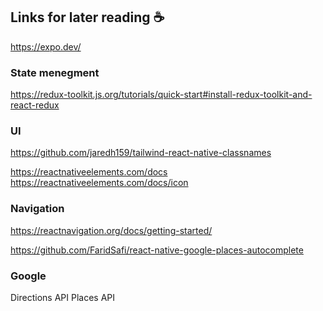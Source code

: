## Links for later reading ☕

https://expo.dev/

### State menegment

https://redux-toolkit.js.org/tutorials/quick-start#install-redux-toolkit-and-react-redux

### UI

https://github.com/jaredh159/tailwind-react-native-classnames

https://reactnativeelements.com/docs
https://reactnativeelements.com/docs/icon

### Navigation

https://reactnavigation.org/docs/getting-started/

https://github.com/FaridSafi/react-native-google-places-autocomplete

### Google

Directions API
Places API
